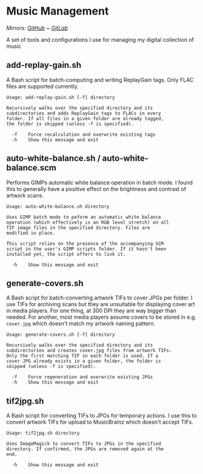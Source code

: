 # Music Management

*Mirrors: [GitHub] ~ [GitLab]*

A set of tools and configurations I use for managing my digital collection of music

## add-replay-gain.sh

A Bash script for batch-computing and writing ReplayGain tags. Only FLAC files are supported currently.

```
Usage: add-replay-gain.sh [-f] directory

Recursively walks over the specified directory and its
subdirectories and adds ReplayGain tags to FLACs in every
folder. If all files in a given folder are already tagged,
the folder is skipped (unless -f is specified).

  -f    Force recalculation and overwrite existing tags
  -h    Show this message and exit
```

## auto-white-balance.sh / auto-white-balance.scm

Performs GIMPs automatic white balance operation in batch mode. I found this to generally have a positive effect on the brightness and contrast of artwork scans.

```
Usage: auto-white-balance.sh directory

Uses GIMP batch mode to peform an automatic white balance
operation (which effectively is an RGB level stretch) on all
TIF image files in the specified directory. Files are
modified in place.

This script relies on the presence of the accompanying SCM
script in the user's GIMP scripts folder. If it hasn't been
installed yet, the script offers to link it.

  -h    Show this message and exit
```

## generate-covers.sh

A Bash script for batch-converting artwork TIFs to cover JPGs per folder. I use TIFs for archiving scans but they are unsuitable for displaying cover art in media players. For one thing, at 300 DPI they are way bigger than needed. For another, most media players assume covers to be stored in e.g. `cover.jpg` which doesn't match my artwork naming pattern.

```
Usage: generate-covers.sh [-f] directory

Recursively walks over the specified directory and its
subdirectories and creates cover.jpg files from artwork TIFs.
Only the first matching TIF in each folder is used. If a
cover JPG already exists in a given folder, the folder is
skipped (unless -f is specified).

  -f    Force regeneration and overwrite existing JPGs
  -h    Show this message and exit
```

## tif2jpg.sh

A Bash script for converting TIFs to JPGs for temporary actions. I use this to convert artwork TIFs for upload to MusicBrainz which doesn't accept TIFs.

```
Usage: tif2jpg.sh directory

Uses ImageMagick to convert TIFs to JPGs in the specified
directory. If confirmed, the JPGs are removed again at the
end.

  -h    Show this message and exit
```

[GitHub]: https://github.com/Johennes/music-management
[GitLab]: https://gitlab.com/cherrypicker/music-management
